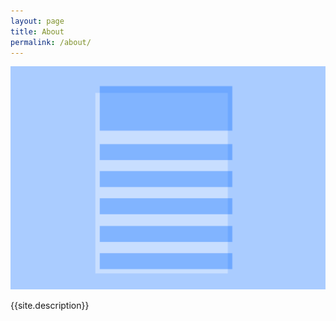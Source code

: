 ```yaml
---
layout: page
title: About
permalink: /about/
---
```

<img src="/assets/img/drawing_01.svg">





{{site.description}}
